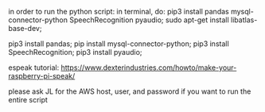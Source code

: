 in order to run the python script:
in terminal, do:
pip3 install pandas mysql-connector-python SpeechRecognition pyaudio;
sudo apt-get install libatlas-base-dev;


pip3 install pandas;
pip install mysql-connector-python;
pip3 install SpeechRecognition;
pip3 install pyaudio;

espeak tutorial:
https://www.dexterindustries.com/howto/make-your-raspberry-pi-speak/

please ask JL for the AWS host, user, and password if you want to run the entire script
